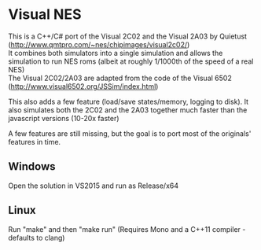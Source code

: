# Visual NES
This is a C++/C# port of the Visual 2C02 and the Visual 2A03 by Quietust (http://www.qmtpro.com/~nes/chipimages/visual2c02/)  
It combines both simulators into a single simulation and allows the simulation to run NES roms (albeit at roughly 1/1000th of the speed of a real NES)  
The Visual 2C02/2A03 are adapted from the code of the Visual 6502 (http://www.visual6502.org/JSSim/index.html)  

This also adds a few feature (load/save states/memory, logging to disk).  It also simulates both the 2C02 and the 2A03 together much faster than the javascript versions (10-20x faster)  

A few features are still missing, but the goal is to port most of the originals' features in time.  

## Windows
Open the solution in VS2015 and run as Release/x64

## Linux
Run "make" and then "make run" (Requires Mono and a C++11 compiler - defaults to clang)
